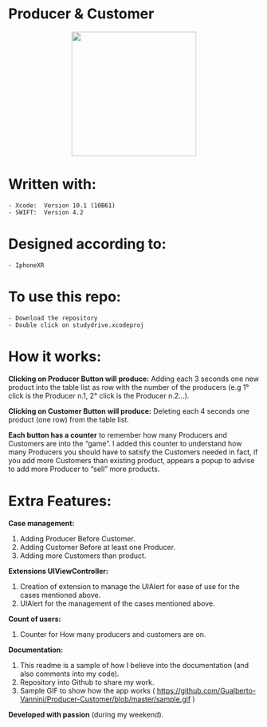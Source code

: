 # Producer & Customer

<p align="center">
  <img src="https://github.com/Gualberto-Vannini/Producer-Customer/blob/master/sample.gif?raw=true" width="250px"/>
</p>


# Written with:
	- Xcode:  Version 10.1 (10B61)
	- SWIFT:  Version 4.2


# Designed according to:
	- IphoneXR


# To use this repo: 
	- Download the repository
	- Double click on studydrive.xcodeproj


# How it works:
**Clicking on Producer Button will produce:**
Adding each 3 seconds one new product into the table list as row with the number of the producers (e.g 1° click is the Producer n.1,  2° click is the Producer n.2…).

**Clicking on Customer Button will produce:**
Deleting each 4 seconds one product (one row) from the table list.

**Each button has a counter** to remember how many Producers and Customers are into the “game”. 
I added this counter to understand how many Producers you should have to satisfy the Customers needed in fact, if you add more Customers than existing product, appears a popup to advise to add more Producer to “sell” more products. 

# Extra Features:
**Case management:**
1. Adding Producer Before Customer.
2. Adding Customer Before at least one Producer.
3. Adding more Customers than product. 
	
**Extensions UIViewController:**
1. Creation of extension to manage the UIAlert for ease of use for the cases mentioned above.
2. UIAlert for the management of the cases mentioned above.
 
**Count of users:**
1. Counter for How many producers and customers are on. 

**Documentation:**
1. This readme is a sample of how I believe into the  documentation (and also comments into my code).
2. Repository into Github to share my work.
3. Sample GIF to show how the app works ( https://github.com/Gualberto-Vannini/Producer-Customer/blob/master/sample.gif )


**Developed with passion** (during my weekend).
